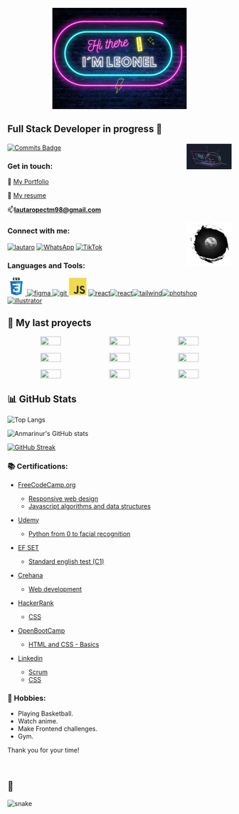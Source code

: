 <p align="center">
<img width='60%' src="https://github.com/speedbuild98/speedbuild98/blob/main/LEONEL.png"/>
</p>
<h2 align="left">

Full Stack Developer in progress 🌠
</h2>

<img align='right' src='https://github.com/speedbuild98/speedbuild98/blob/main/bongo-cat-codes.gif?raw=true' width='20%'>


[![Commits Badge](https://badges.pufler.dev/commits/yearly/speedbuild98)](https://badges.pufler.dev)

### Get in touch: 

:floppy_disk: [My Portfolio](https://devgallardo.netlify.app/)

:page_with_curl: [My resume](https://github.com/speedbuild98/speedbuild98.github.io/raw/main/assets/pdf/material-resume-eng.pdf)

📫**lautaropectm98@gmail.com**

<img align='right' src='https://github.com/speedbuild98/speedbuild98/blob/main/XcFC.gif?raw=true' width='20%'>  

<h3 align="left">Connect with me:</h3>
<p align="left">
<a href="https://www.linkedin.com/in/lautagallardogg/" target="blank"><img align="center" src="https://cdn-icons-png.flaticon.com/512/174/174857.png" alt="lautaro" height="30" width="35" /></a>
<a href="https://api.whatsapp.com/send/?phone=5492664017317&text&app_absent=0" target="blank"><img align="center" src="https://upload.wikimedia.org/wikipedia/commons/thumb/1/19/WhatsApp_logo-color-vertical.svg/2048px-WhatsApp_logo-color-vertical.svg.png" alt="WhatsApp" height="30" width="35" /></a>
 <a href="https://www.tiktok.com/@meepog" target="blank"><img align="center" src="https://www.buscopng.com/wp-content/uploads/2020/10/Tik-Tok-solo-logo.png" alt="TikTok" height="30" width="40" /></a>
</p>

### <h3 align="left">Languages and Tools:</h3>
<p align="left"> <a href="https://www.w3schools.com/css/" target="_blank" rel="noreferrer"> <img src="https://raw.githubusercontent.com/devicons/devicon/master/icons/css3/css3-original-wordmark.svg" alt="css3" width="40" height="40"/> </a> <a href="https://developer.mozilla.org/es/docs/Web/HTML" target="_blank" rel="html"> <img src="https://upload.wikimedia.org/wikipedia/commons/thumb/6/61/HTML5_logo_and_wordmark.svg/512px-HTML5_logo_and_wordmark.svg.png" alt="figma" width="40" height="40"/> </a> <a href="https://git-scm.com/" target="_blank" rel="noreferrer"> <img src="https://www.vectorlogo.zone/logos/git-scm/git-scm-icon.svg" alt="git" width="40" height="40"/> </a> <a href="https://developer.mozilla.org/en-US/docs/Web/JavaScript" target="_blank" rel="noreferrer"> <img src="https://raw.githubusercontent.com/devicons/devicon/master/icons/javascript/javascript-original.svg" alt="javascript" width="40" height="40"/></a> <a href="https://es.reactjs.org/" target="_blank" rel="noreferrer"><img src="https://upload.wikimedia.org/wikipedia/commons/thumb/4/47/React.svg/1200px-React.svg.png" alt="react" width="40" height="40"/></a><a href="https://getbootstrap.com/" target="_blank" rel="noreferrer"><img src="https://getbootstrap.com/docs/5.2/assets/brand/bootstrap-logo-shadow.png" alt="react" width="40" height="40"/></a><a href="https://tailwindcss.com/" target="_blank" rel="noreferrer"><img src="https://upload.wikimedia.org/wikipedia/commons/thumb/d/d5/Tailwind_CSS_Logo.svg/1024px-Tailwind_CSS_Logo.svg.png" alt="tailwind" width="40" height="40"/></a><a href="https://www.adobe.com/la/products/photoshop.html?sdid=KQPQZ&mv=search&ef_id=EAIaIQobChMIhoOY1e719wIVqGxvBB2iSQujEAAYASAAEgKBavD_BwE:G:s&s_kwcid=AL!3085!3!474070190118!b!!g!!%2Bphotoshop!11413139907!113176393673&gclid=EAIaIQobChMIhoOY1e719wIVqGxvBB2iSQujEAAYASAAEgKBavD_BwE" target="_blank" rel="noreferrer"><img src="https://www.solvetic.com/uploads/monthly_04_2016/tutorials-9832-0-29308300-1461599966.png" alt="photshop" width="95" height="40"/></a>
<a href="https://www.adobe.com/la/products/illustrator.html?sdid=KQPQJ&mv=search&ef_id=EAIaIQobChMIyMiA5u719wIVJW1vBB0j3gEHEAAYASAAEgJIIPD_BwE:G:s&s_kwcid=AL!3085!3!442303210470!e!!g!!illustrator!630551026!10721864982&gclid=EAIaIQobChMIyMiA5u719wIVJW1vBB0j3gEHEAAYASAAEgJIIPD_BwE" target="_blank" rel="noreferrer"><img src="https://upload.wikimedia.org/wikipedia/commons/thumb/6/66/Illustrator_CC_icon.png/492px-Illustrator_CC_icon.png" alt="illustrator" width="40" height="40"/></a></p>
 
 
 
## :pushpin: My last proyects

<p align="center">
  <a><img width="30%" height="30%" src="https://github.com/speedbuild98/speedbuild98.github.io/blob/main/assets/img/portfolio15.jpg"></a>
  <a><img width="30%" height="30%" src="https://github.com/speedbuild98/speedbuild98.github.io/blob/main/assets/img/portfolio12.jpg"></a>
  <a><img width="30%" height="30%" src="https://github.com/speedbuild98/speedbuild98.github.io/blob/main/assets/img/portfolio14.jpg"></a>
</p>
<p align="center">
  <a><img width="30%" height="30%" src="https://github.com/speedbuild98/speedbuild98.github.io/blob/main/assets/img/portfolio1.jpg"></a>
  <a><img width="30%" height="30%" src="https://github.com/speedbuild98/speedbuild98.github.io/blob/main/assets/img/portfolio8.jpg"></a>
  <a><img width="30%" height="30%" src="https://github.com/speedbuild98/speedbuild98.github.io/blob/main/assets/img/portfolio18.jpg"></a>
</p>
<p align="center">
  <a><img width="30%" height="30%" src="https://github.com/speedbuild98/speedbuild98.github.io/blob/main/assets/img/portfolio20.jpg"></a>
  <a><img width="30%" height="30%" src="https://github.com/speedbuild98/speedbuild98.github.io/blob/main/assets/img/portfolio19.jpg"></a>
  <a><img width="30%" height="30%" src="https://github.com/speedbuild98/speedbuild98.github.io/blob/main/assets/img/portfolio17.jpg"></a>
</p>




## :bar_chart: GitHub Stats
 
![Top Langs](https://github-readme-stats.vercel.app/api/top-langs/?username=speedbuild98&bg_color=082032&hide_border=true&title_color=EEEEEE&text_color=EEEEEE&icon_color=ff006c&count_private=true)

![Anmarinur's GitHub stats](https://github-readme-stats.vercel.app/api?username=speedbuild98&bg_color=082032&hide_border=true&title_color=EEEEEE&text_color=EEEEEE&icon_color=ff006c&show_icons=true&count_private=true)

[![GitHub Streak](https://github-readme-streak-stats.herokuapp.com/?user=speedbuild98&background=082032&dates=ffffff&ring=F7DF1E&fire=F7DF1E&currStreakNum=ffffff&sideNums=ffffff&currStreakLabel=ff006c&sideLabels=ff006c&hide_border=true)](https://git.io/streak-stats)




### 📚 Certifications:
  - [FreeCodeCamp.org](https://www.freecodecamp.org/)
    - [Responsive web design](https://www.freecodecamp.org/certification/Speedbuild98/responsive-web-design)
    - [Javascript algorithms and data structures](https://www.freecodecamp.org/certification/Speedbuild98/javascript-algorithms-and-data-structures)

  - [Udemy](https://www.udemy.com/)
    - [Python from 0 to facial recognition](https://www.udemy.com/certificate/UC-3f2ce22e-93eb-4b69-a0ee-c593708465bc/)

  - [EF SET](https://www.efset.org/english-certificate/)
    - [Standard english test (C1)](https://www.efset.org/cert/HvTuSr)

  - [Crehana](https://www.crehana.com/)
    - [Web development](https://www.crehana.com/diplomas/560de60d/)

  - [HackerRank](https://www.hackerrank.com/)
    - [CSS](https://www.hackerrank.com/certificates/cd66948c6577)

  - [OpenBootCamp](https://open-bootcamp.com/)
    - [HTML and CSS - Basics](https://storage.googleapis.com/openvitae-prod/diplomas%2Fd248d01a-d148-4371-b9d3-8a75051d8bde.pdf)

  - [Linkedin](https://www.linkedin.com/learning/)
    - [Scrum](https://www.linkedin.com/learning/certificates/0841f50a68acd0e3d4c8396387a9f0d04bc7ab6e75760623f872d98b47a1b40a?lipi=urn%3Ali%3Apage%3Ad_flagship3_profile_view_base_certifications_details%3B98MRwXZyT1STBD401Y7Z9Q%3D%3D)
    - [CSS](https://www.linkedin.com/learning/certificates/c7486366c2ee4fc645ee0745d05c44feefbc5b77f0325af4fec579a8dea6173d?lipi=urn%3Ali%3Apage%3Ad_flagship3_profile_view_base_certifications_details%3B98MRwXZyT1STBD401Y7Z9Q%3D%3D)      
    
    
    
    
### :ghost: Hobbies:
  - Playing Basketball.
  - Watch anime.
  - Make Frontend challenges. 
  - Gym.

Thank you for your time!

<br> 

## :snake:

![snake](https://github.com/anmarinur/anmarinur/blob/output/github-contribution-grid-snake.svg)

<br>


    



